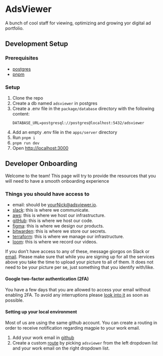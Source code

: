 # AdsViewer

A bunch of cool staff for viewing, optimizing and growing yor digital ad portfolio.

## Development Setup

### Prerequisites

- [postgres](https://www.postgresql.org/download/)
- [pnpm](https://pnpm.io/installation)

### Setup

1. Clone the repo
2. Create a db named `adsviewer` in postgres
3. Create a .env file in the `package/database` directory with the following content:
   ```env
   DATABASE_URL=postgresql://postgres@localhost:5432/adsviewer
   ```
4. Add an empty .env file in the `apps/server` directory
5. Run `pnpm i`
6. `pnpm run dev`
7. Open [http://localhost:3000](http://localhost:3000)

## Developer Onboarding

Welcome to the team! This page will try to provide the resources that you will need to have a smooth onboarding
experience

### Things you should have access to

- email: should be yourNick@adsviewer.io.
- [slack](https://adsviewer.slack.com/): this is where we communicate.
- [aws](https://d-9067fd5baf.awsapps.com/start/#/?tab=accounts): this is where we host our infrastructure.
- [gitHub](https://github.com/adsviewer/): this is where we host our code.
- [figma](https://www.figma.com/files/project/221242948/adsviewer-project?fuid=1358021073244020634): this is where we
  design our products.
- [bitwarden](https://vault.bitwarden.com/#/login): this is where we store our secrets.
- [terraform](https://app.terraform.io/app/adsviewer/workspaces): this is where we manage our infrastructure.
- [loom](https://www.loom.com/looms/videos): this is where we record our videos.

If you don’t have access to any of these, message giorgos on Slack or [email](mailto:giorgos@adsviewer.io). Please make sure
that while you are signing up for
all the services above you take the time to upload your picture to all of them. It does not need to be your picture
per se, just something that you identify with/like.

#### Google two-factor authentication (2FA)

You have a
few days that you are allowed to access your email without enabling 2FA. To avoid any interruptions
please [look into it](https://myaccount.google.com/u/2/signinoptions/two-step-verification) as soon as
possible.

#### Setting up your local environment

Most of us are using the same github account. You can create a routing in order to receive notification regarding magpie
to your work email.

1. Add your work email in [github](https://github.com/settings/emails)
2. Create a custom [route](https://github.com/settings/notifications/custom_routing) by picking `adsviewer` from the
   left dropdown list and your work email on the right dropdown list.

